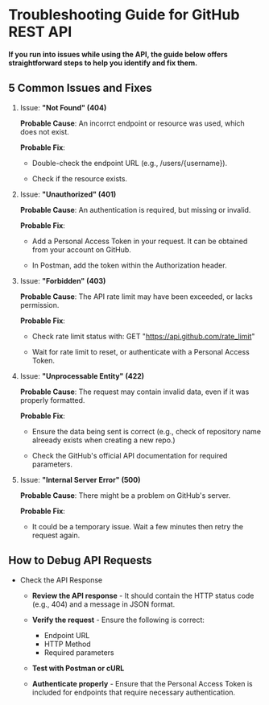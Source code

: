 # Troubleshooting Guide for GitHub REST API

**If you run into issues while using the API, the guide below offers straightforward steps to help you identify and fix them.**

## 5 Common Issues and Fixes

1. Issue: **"Not Found" (404)**

    **Probable Cause**: An incorrct endpoint or resource was used, which does not exist.

    **Probable Fix**: 

      * Double-check the endpoint URL (e.g., /users/{username}).

      * Check if the resource exists.


2. Issue: **"Unauthorized" (401)**

    **Probable Cause**: An authentication is required, but missing or invalid.

    **Probable Fix**: 

      * Add a Personal Access Token in your request. It can be obtained from your account on GitHub.

      * In Postman, add the token within the Authorization header.


3. Issue: **"Forbidden" (403)**

    **Probable Cause**: The API rate limit may have been exceeded, or lacks permission.

    **Probable Fix**:

      * Check rate limit status with: GET "https://api.github.com/rate_limit"

      * Wait for rate limit to reset, or authenticate with a Personal Access Token.


4. Issue: **"Unprocessable Entity" (422)**

    **Probable Cause**: The request may contain invalid data, even if it was properly formatted.

    **Probable Fix**: 

      * Ensure the data being sent is correct (e.g., check of repository name alreeady exists when creating a new repo.)

      * Check the GitHub's official API documentation for required parameters.


5. Issue: **"Internal Server Error" (500)**

    **Probable Cause**: There might be a problem on GitHub's server.

    **Probable Fix**: 

      * It could be a temporary issue. Wait a few minutes then retry the request again.

## How to Debug API Requests

* Check the API Response 

  * **Review the API response** - It should contain the HTTP status code (e.g., 404) and a message in JSON format.

  * **Verify the request** - Ensure the following is correct:
      * Endpoint URL
      * HTTP Method
      * Required parameters

  * **Test with Postman or cURL** 

  * **Authenticate properly** - Ensure that the Personal Access Token is included for endpoints that require necessary authentication.

  